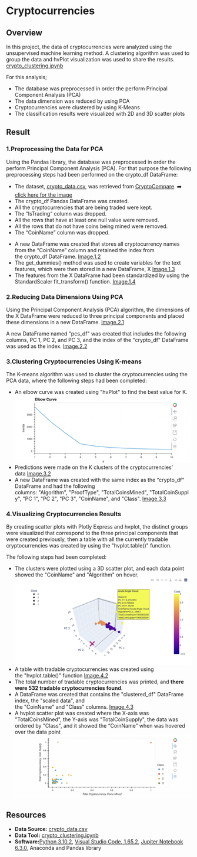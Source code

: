 # Cryptocurrencies

## Overview 

In this project, the data of cryptocurrencies were analyzed using the unsupervised machine learning method. A clustering algorithm was used to group the data and hvPlot visualization was used to share the results. [crypto_clustering.ipynb](https://github.com/duygusimsek/Cryptocurrencies/blob/main/crypto_clustering.ipynb)

For this analysis;

* The database was preprocessed in order the perform Principal Component Analysis (PCA)
* The data dimension was reduced by using PCA
* Cryptocurrencies were clustered by using K-Means
* The classification results were visualized with 2D and 3D scatter plots

## Result

### 1.Preprocessing the Data for PCA

Using the Pandas library, the database was preprocessed in order the perform Principal Component Analysis (PCA). For that purpose the following preprocessing steps had been performed on the crypto_df DataFrame:

- The dataset, [crypto_data.csv](https://github.com/duygusimsek/Cryptocurrencies/blob/main/crypto_data.csv), was retrieved from [CryptoCompare](https://min-api.cryptocompare.com/data/all/coinlist). :arrow_right: [click here for the image](https://github.com/duygusimsek/Cryptocurrencies/blob/main/Images_cyrpto/Deliverable_1.1.png)
- The crypto_df Pandas DataFrame was created. 
- All the cryptocurrencies that are being traded were kept.
- The “IsTrading“ column was dropped. 
- All the rows that have at least one null value were removed.
- All the rows that do not have coins being mined were removed.
- The “CoinName” column was dropped. 

* A new DataFrame was created that stores all cryptocurrency names from the “CoinName” column and retained the index from the crypto_df DataFrame. [Image.1.2](https://github.com/duygusimsek/Cryptocurrencies/blob/main/Images_cyrpto/Deliverable_1.2.png)
* The get_dummies() method was used to create variables for the text features, which were then stored in a new DataFrame, X [Image.1.3](https://github.com/duygusimsek/Cryptocurrencies/blob/main/Images_cyrpto/Deliverable_1.3.png)
* The features from the X DataFrame had been standardized by using the StandardScaler fit_transform() function. [Image.1.4](https://github.com/duygusimsek/Cryptocurrencies/blob/main/Images_cyrpto/Deliverable_1.4.png)

### 2.Reducing Data Dimensions Using PCA 

Using the Principal Component Analysis (PCA) algorithm,  the dimensions of the X DataFrame were reduced to three principal components and placed these dimensions in a new DataFrame. [Image.2.1](https://github.com/duygusimsek/Cryptocurrencies/blob/main/Images_cyrpto/Deliverable_2.1.png)

A new DataFrame named "pcs_df" was created that includes the following columns, PC 1, PC 2, and PC 3, and the index of the "crypto_df" DataFrame was used as the index. [Image.2.2](https://github.com/duygusimsek/Cryptocurrencies/blob/main/Images_cyrpto/Deliverable_2.2.png)

### 3.Clustering Cryptocurrencies Using K-means

The K-means algorithm was used to cluster the cryptocurrencies using the PCA data, where the following steps had been completed:

* An elbow curve was created using "hvPlot" to find the best value for K. ![Image.3.1](https://github.com/duygusimsek/Cryptocurrencies/blob/main/Images_cyrpto/Deliverable_3.1.png)
* Predictions were made on the K clusters of the cryptocurrencies’ data [Image.3.2](https://github.com/duygusimsek/Cryptocurrencies/blob/main/Images_cyrpto/Deliverable_3.2.png)
* A new DataFrame was created with the same index as the “crypto_df“ DataFrame and had the following columns: "Algorithm", "ProofType", "TotalCoinsMined", "TotalCoinSupply", "PC 1", "PC 2", "PC 3", "CoinName", and "Class". [Image.3.3](https://github.com/duygusimsek/Cryptocurrencies/blob/main/Images_cyrpto/Deliverable_3.3.png)

### 4.Visualizing Cryptocurrencies Results 

By creating scatter plots with Plotly Express and hvplot, the distinct groups were visualized that correspond to the three principal components that were created previously, then a table with all the currently tradable cryptocurrencies was created by using the "hvplot.table()" function. 

The following steps had been completed:

* The clusters were plotted using a 3D scatter plot, and each data point showed the "CoinName" and "Algorithm" on hover. ![Image.4.1](https://github.com/duygusimsek/Cryptocurrencies/blob/main/Images_cyrpto/Deliverable_4.1.png)
* A table with tradable cryptocurrencies was created using the "hvplot.table()" function [Image.4.2](https://github.com/duygusimsek/Cryptocurrencies/blob/main/Images_cyrpto/Deliverable_4.2.png)
* The total number of tradable cryptocurrencies was printed, and **there were 532 tradable cryptocurrencies found**. 
* A DataFrame was created that contains the "clustered_df" DataFrame index, the "scaled data", and the "CoinName" and "Class" columns. [Image.4.3](https://github.com/duygusimsek/Cryptocurrencies/blob/main/Images_cyrpto/Deliverable_4.3.png)
* A hvplot scatter plot was created where the X-axis was "TotalCoinsMined", the Y-axis was "TotalCoinSupply", the data was ordered by "Class", and it showed the “CoinName” when was hovered over the data point ![Image.4.4](https://github.com/duygusimsek/Cryptocurrencies/blob/main/Images_cyrpto/Deliverable_4.4.png)

## Resources 

* **Data Source:** [crypto_data.csv](https://github.com/duygusimsek/Cryptocurrencies/blob/main/crypto_data.csv)
* **Data Tool:** [crypto_clustering.ipynb](https://github.com/duygusimsek/Cryptocurrencies/blob/main/crypto_clustering.ipynb)
* **Software:**[Python 3.10.2](https://www.python.org/downloads), [Visual Studio Code, 1.65.2](https://visualstudio.microsoft.com/downloads/), [Jupiter Notebook 6.3.0](https://jupyter.org/), Anaconda and Pandas library 
